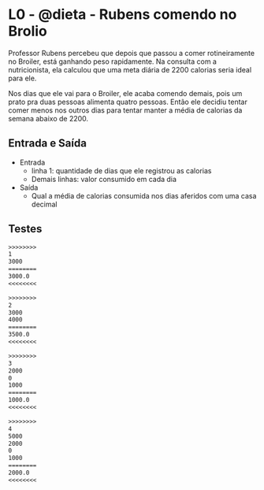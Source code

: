 # L0 - @dieta - Rubens comendo no Brolio

Professor Rubens percebeu que depois que passou a comer rotineiramente no Broiler, está ganhando peso rapidamente. Na consulta com a nutricionista, ela calculou que uma meta diária de 2200 calorias seria ideal para ele.

Nos dias que ele vai para o Broiler, ele acaba comendo demais, pois um prato pra duas pessoas alimenta quatro pessoas. Então ele decidiu tentar comer menos nos outros dias para tentar manter a média de calorias da semana abaixo de 2200.

## Entrada e Saída

- Entrada
  - linha 1: quantidade de dias que ele registrou as calorias
  - Demais linhas: valor consumido em cada dia
- Saída
  - Qual a média de calorias consumida nos dias aferidos com uma casa decimal

## Testes

```txt
>>>>>>>>
1
3000
========
3000.0
<<<<<<<<

>>>>>>>>
2
3000
4000
========
3500.0
<<<<<<<<

>>>>>>>>
3
2000
0
1000
========
1000.0
<<<<<<<<

>>>>>>>>
4
5000
2000
0
1000
========
2000.0
<<<<<<<<
```
